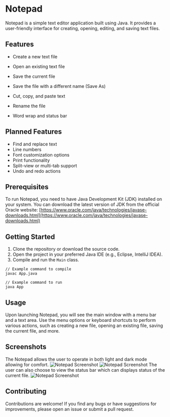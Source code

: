 # Notepad

Notepad is a simple text editor application built using Java. It provides a user-friendly interface for creating, opening, editing, and saving text files.

## Features

- Create a new text file
- Open an existing text file
- Save the current file
- Save the file with a different name (Save As)
- Cut, copy, and paste text
- Rename the file


- Word wrap and status bar

## Planned Features

- Find and replace text
- Line numbers
- Font customization options
- Print functionality
- Split-view or multi-tab support
- Undo and redo actions

## Prerequisites

To run Notepad, you need to have Java Development Kit (JDK) installed on your system. You can download the latest version of JDK from the official Oracle website: [https://www.oracle.com/java/technologies/javase-downloads.html](https://www.oracle.com/java/technologies/javase-downloads.html)

## Getting Started

1. Clone the repository or download the source code.
2. Open the project in your preferred Java IDE (e.g., Eclipse, IntelliJ IDEA).
3. Compile and run the `Main` class.

```
// Example command to compile
javac App.java

// Example command to run
java App
```

## Usage

Upon launching Notepad, you will see the main window with a menu bar and a text area. Use the menu options or keyboard shortcuts to perform various actions, such as creating a new file, opening an existing file, saving the current file, and more.

## Screenshots
The Notepad allows the user to operate in both light and dark mode allowing for comfort.
![Notepad Screenshot](Notepad\src\images\lightmode.png)
![Notepad Screenshot](Notepad\src\images\darkmode.png)
The user can also choose to view the status bar which can displays status of the current file.
![Notepad Screenshot](Notepad\src\images\statusbar.png)

## Contributing

Contributions are welcome! If you find any bugs or have suggestions for improvements, please open an issue or submit a pull request.